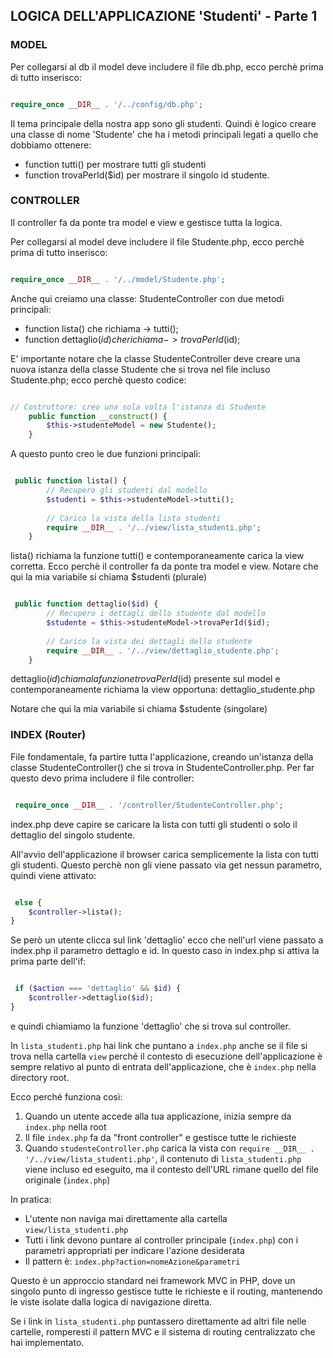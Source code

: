 ## LOGICA DELL'APPLICAZIONE 'Studenti' - Parte 1


### MODEL

Per collegarsi al db il model deve includere il file db.php, ecco perchè prima di tutto inserisco:


```php

require_once __DIR__ . '/../config/db.php';

```


Il tema principale della nostra app sono gli studenti. Quindi è logico creare una classe di nome 'Studente' che ha i metodi principali legati a quello che dobbiamo ottenere: 

- function tutti() per mostrare tutti gli studenti 
- function trovaPerId($id) per mostrare il singolo id studente.



### CONTROLLER
Il controller fa da ponte tra model e view e gestisce tutta la logica. 

Per collegarsi al model deve includere il file Studente.php, ecco perchè prima di tutto inserisco:


```php

require_once __DIR__ . '/../model/Studente.php';

```


Anche qui creiamo una classe: StudenteController con due metodi principali:

- function lista() che richiama -> tutti();
- function dettaglio($id) che richiama -> trovaPerId($id);

E' importante notare che la classe StudenteController deve creare una nuova istanza della classe Studente che si trova nel file incluso Studente.php; ecco perchè questo codice:

```php

// Costruttore: creo una sola volta l'istanza di Studente
    public function __construct() {
        $this->studenteModel = new Studente();
    }

```


A questo punto creo le due funzioni principali:


```php

 public function lista() {
        // Recupero gli studenti dal modello
        $studenti = $this->studenteModel->tutti();
        
        // Carico la vista della lista studenti
        require __DIR__ . '/../view/lista_studenti.php';
    }

```

lista() richiama la funzione tutti() e contemporaneamente carica la view corretta. Ecco perchè il controller fa da ponte tra model e view. Notare che qui la mia variabile si chiama $studenti (plurale)



```php

 public function dettaglio($id) {
        // Recupero i dettagli dello studente dal modello
        $studente = $this->studenteModel->trovaPerId($id);
        
        // Carico la vista dei dettagli dello studente
        require __DIR__ . '/../view/dettaglio_studente.php';
    }

```

dettaglio($id) chiama la funzione trovaPerId($id) presente sul model e contemporaneamente richiama la view opportuna: dettaglio_studente.php

Notare che qui la mia variabile si chiama $studente (singolare)


### INDEX (Router)
File fondamentale, fa partire tutta l'applicazione, creando un'istanza della classe StudenteController() che si trova in StudenteController.php. Per far questo devo prima includere il file controller:


```php

 require_once __DIR__ . '/controller/StudenteController.php';

```


index.php deve capire se caricare la lista con tutti gli studenti o solo il dettaglio del singolo studente.

All'avvio dell'applicazione il browser carica semplicemente la lista con tutti gli studenti. Questo perchè non gli viene passato via get nessun parametro, quindi viene attivato:

```php

 else {
    $controller->lista();
}

```


Se però un utente clicca sul link 'dettaglio' ecco che nell'url viene passato a index.php il parametro dettaglo e id. In questo caso in index.php si attiva la prima parte dell'if:


```php

 if ($action === 'dettaglio' && $id) {
    $controller->dettaglio($id);
}

```

e quindi chiamiamo la funzione 'dettaglio' che si trova sul controller.


In `lista_studenti.php` hai link che puntano a `index.php` anche se il file si trova nella cartella `view` perché il contesto di esecuzione dell'applicazione è sempre relativo al punto di entrata dell'applicazione, che è `index.php` nella directory root.

Ecco perché funziona così:

1. Quando un utente accede alla tua applicazione, inizia sempre da `index.php` nella root
2. Il file `index.php` fa da "front controller" e gestisce tutte le richieste
3. Quando `studenteController.php` carica la vista con `require __DIR__ . '/../view/lista_studenti.php'`, il contenuto di `lista_studenti.php` viene incluso ed eseguito, ma il contesto dell'URL rimane quello del file originale (`index.php`)

In pratica:
- L'utente non naviga mai direttamente alla cartella `view/lista_studenti.php`
- Tutti i link devono puntare al controller principale (`index.php`) con i parametri appropriati per indicare l'azione desiderata
- Il pattern è: `index.php?action=nomeAzione&parametri`

Questo è un approccio standard nei framework MVC in PHP, dove un singolo punto di ingresso gestisce tutte le richieste e il routing, mantenendo le viste isolate dalla logica di navigazione diretta.

Se i link in `lista_studenti.php` puntassero direttamente ad altri file nelle cartelle, romperesti il pattern MVC e il sistema di routing centralizzato che hai implementato.